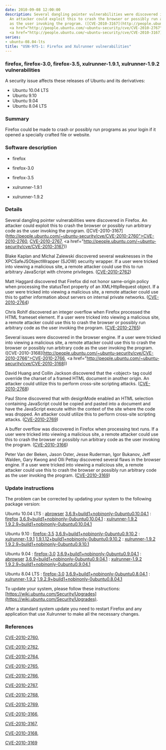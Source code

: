 ```yaml
---
date: 2010-09-08 12:00:00
description: Several dangling pointer vulnerabilities were discovered in Firefox.
  An attacker could exploit this to crash the browser or possibly run arbitrary code
  as the user invoking the program. ([CVE-2010-3167](http://people.ubuntu.com/~ubuntu-security/cve/CVE-2010-2760">CVE-2010-2760</a>,
  <a href="http://people.ubuntu.com/~ubuntu-security/cve/CVE-2010-2767">CVE-2010-2767</a>,
  <a href="http://people.ubuntu.com/~ubuntu-security/cve/CVE-2010-3167))
series:
- ubuntu-08.04-lts
title: "USN-975-1: Firefox and Xulrunner vulnerabilities"
---
```


### firefox, firefox-3.0, firefox-3.5, xulrunner-1.9.1, xulrunner-1.9.2 vulnerabilities

A security issue affects these releases of Ubuntu and its derivatives:

* Ubuntu 10.04 LTS
* Ubuntu 9.10
* Ubuntu 9.04
* Ubuntu 8.04 LTS

### Summary

Firefox could be made to crash or possibly run programs as your login if it opened a specially crafted file or website.

### Software description

* firefox 

* firefox-3.0 

* firefox-3.5 

* xulrunner-1.9.1 

* xulrunner-1.9.2 

### Details

Several dangling pointer vulnerabilities were discovered in Firefox. An attacker could exploit this to crash the browser or possibly run arbitrary code as the user invoking the program. ([CVE-2010-3167](http://people.ubuntu.com/~ubuntu-security/cve/CVE-2010-2760">CVE-2010-2760</a>, <a href="http://people.ubuntu.com/~ubuntu-security/cve/CVE-2010-2767">CVE-2010-2767</a>, <a href="http://people.ubuntu.com/~ubuntu-security/cve/CVE-2010-3167))

Blake Kaplan and Michal Zalewski discovered several weaknesses in the XPCSafeJSObjectWrapper (SJOW) security wrapper. If a user were tricked into viewing a malicious site, a remote attacker could use this to run arbitrary JavaScript with chrome privileges. ([CVE-2010-2762](http://people.ubuntu.com/~ubuntu-security/cve/CVE-2010-2762))

Matt Haggard discovered that Firefox did not honor same-origin policy when processing the statusText property of an XMLHttpRequest object. If a user were tricked into viewing a malicious site, a remote attacker could use this to gather information about servers on internal private networks. ([CVE-2010-2764](http://people.ubuntu.com/~ubuntu-security/cve/CVE-2010-2764))

Chris Rohlf discovered an integer overflow when Firefox processed the HTML frameset element. If a user were tricked into viewing a malicious site, a remote attacker could use this to crash the browser or possibly run arbitrary code as the user invoking the program. ([CVE-2010-2765](http://people.ubuntu.com/~ubuntu-security/cve/CVE-2010-2765))

Several issues were discovered in the browser engine. If a user were tricked into viewing a malicious site, a remote attacker could use this to crash the browser or possibly run arbitrary code as the user invoking the program. ([CVE-2010-3168](http://people.ubuntu.com/~ubuntu-security/cve/CVE-2010-2766">CVE-2010-2766</a>, <a href="http://people.ubuntu.com/~ubuntu-security/cve/CVE-2010-3168))

David Huang and Collin Jackson discovered that the &lt;object&gt; tag could override the charset of a framed HTML document in another origin. An attacker could utilize this to perform cross-site scripting attacks. ([CVE-2010-2768](http://people.ubuntu.com/~ubuntu-security/cve/CVE-2010-2768))

Paul Stone discovered that with designMode enabled an HTML selection containing JavaScript could be copied and pasted into a document and have the JavaScript execute within the context of the site where the code was dropped. An attacker could utilize this to perform cross-site scripting attacks. ([CVE-2010-2769](http://people.ubuntu.com/~ubuntu-security/cve/CVE-2010-2769))

A buffer overflow was discovered in Firefox when processing text runs. If a user were tricked into viewing a malicious site, a remote attacker could use this to crash the browser or possibly run arbitrary code as the user invoking the program. ([CVE-2010-3166](http://people.ubuntu.com/~ubuntu-security/cve/CVE-2010-3166))

Peter Van der Beken, Jason Oster, Jesse Ruderman, Igor Bukanov, Jeff Walden, Gary Kwong and Olli Pettay discovered several flaws in the browser engine. If a user were tricked into viewing a malicious site, a remote attacker could use this to crash the browser or possibly run arbitrary code as the user invoking the program. ([CVE-2010-3169](http://people.ubuntu.com/~ubuntu-security/cve/CVE-2010-3169)) 

### Update instructions

The problem can be corrected by updating your system to the following package version:

Ubuntu 10.04 LTS
 : [abrowser](https://launchpad.net/ubuntu/+source/firefox) <span> [3.6.9+build1+nobinonly-0ubuntu0.10.04.1](https://launchpad.net/ubuntu/+source/firefox/3.6.9+build1+nobinonly-0ubuntu0.10.04.1) </span> 
 : [firefox](https://launchpad.net/ubuntu/+source/firefox) <span> [3.6.9+build1+nobinonly-0ubuntu0.10.04.1](https://launchpad.net/ubuntu/+source/firefox/3.6.9+build1+nobinonly-0ubuntu0.10.04.1) </span> 
 : [xulrunner-1.9.2](https://launchpad.net/ubuntu/+source/xulrunner-1.9.2) <span> [1.9.2.9+build1+nobinonly-0ubuntu0.10.04.1](https://launchpad.net/ubuntu/+source/xulrunner-1.9.2/1.9.2.9+build1+nobinonly-0ubuntu0.10.04.1) </span> 

Ubuntu 9.10
 : [firefox-3.5](https://launchpad.net/ubuntu/+source/firefox-3.5) <span> [3.6.9+build1+nobinonly-0ubuntu0.9.10.2](https://launchpad.net/ubuntu/+source/firefox-3.5/3.6.9+build1+nobinonly-0ubuntu0.9.10.2) </span> 
 : [xulrunner-1.9.1](https://launchpad.net/ubuntu/+source/xulrunner-1.9.1) <span> [1.9.1.12+build1+nobinonly-0ubuntu0.9.10.2](https://launchpad.net/ubuntu/+source/xulrunner-1.9.1/1.9.1.12+build1+nobinonly-0ubuntu0.9.10.2) </span> 
 : [xulrunner-1.9.2](https://launchpad.net/ubuntu/+source/xulrunner-1.9.2) <span> [1.9.2.9+build1+nobinonly-0ubuntu0.9.10.1](https://launchpad.net/ubuntu/+source/xulrunner-1.9.2/1.9.2.9+build1+nobinonly-0ubuntu0.9.10.1) </span> 

Ubuntu 9.04
 : [firefox-3.0](https://launchpad.net/ubuntu/+source/firefox-3.0) <span> [3.6.9+build1+nobinonly-0ubuntu0.9.04.1](https://launchpad.net/ubuntu/+source/firefox-3.0/3.6.9+build1+nobinonly-0ubuntu0.9.04.1) </span> 
 : [abrowser](https://launchpad.net/ubuntu/+source/firefox-3.0) <span> [3.6.9+build1+nobinonly-0ubuntu0.9.04.1](https://launchpad.net/ubuntu/+source/firefox-3.0/3.6.9+build1+nobinonly-0ubuntu0.9.04.1) </span> 
 : [xulrunner-1.9.2](https://launchpad.net/ubuntu/+source/xulrunner-1.9.2) <span> [1.9.2.9+build1+nobinonly-0ubuntu0.9.04.1](https://launchpad.net/ubuntu/+source/xulrunner-1.9.2/1.9.2.9+build1+nobinonly-0ubuntu0.9.04.1) </span> 

Ubuntu 8.04 LTS
 : [firefox-3.0](https://launchpad.net/ubuntu/+source/firefox-3.0) <span> [3.6.9+build1+nobinonly-0ubuntu0.8.04.1](https://launchpad.net/ubuntu/+source/firefox-3.0/3.6.9+build1+nobinonly-0ubuntu0.8.04.1) </span> 
 : [xulrunner-1.9.2](https://launchpad.net/ubuntu/+source/xulrunner-1.9.2) <span> [1.9.2.9+build1+nobinonly-0ubuntu0.8.04.1](https://launchpad.net/ubuntu/+source/xulrunner-1.9.2/1.9.2.9+build1+nobinonly-0ubuntu0.8.04.1) </span> 

To update your system, please follow these instructions: [https://wiki.ubuntu.com/Security/Upgrades](https://wiki.ubuntu.com/Security/Upgrades).

After a standard system update you need to restart Firefox and any application that use Xulrunner to make all the necessary changes. 

### References

 [CVE-2010-2760](http://people.ubuntu.com/~ubuntu-security/cve/CVE-2010-2760), 

 [CVE-2010-2762](http://people.ubuntu.com/~ubuntu-security/cve/CVE-2010-2762), 

 [CVE-2010-2764](http://people.ubuntu.com/~ubuntu-security/cve/CVE-2010-2764), 

 [CVE-2010-2765](http://people.ubuntu.com/~ubuntu-security/cve/CVE-2010-2765), 

 [CVE-2010-2766](http://people.ubuntu.com/~ubuntu-security/cve/CVE-2010-2766), 

 [CVE-2010-2767](http://people.ubuntu.com/~ubuntu-security/cve/CVE-2010-2767), 

 [CVE-2010-2768](http://people.ubuntu.com/~ubuntu-security/cve/CVE-2010-2768), 

 [CVE-2010-2769](http://people.ubuntu.com/~ubuntu-security/cve/CVE-2010-2769), 

 [CVE-2010-3166](http://people.ubuntu.com/~ubuntu-security/cve/CVE-2010-3166), 

 [CVE-2010-3167](http://people.ubuntu.com/~ubuntu-security/cve/CVE-2010-3167), 

 [CVE-2010-3168](http://people.ubuntu.com/~ubuntu-security/cve/CVE-2010-3168), 

 [CVE-2010-3169](http://people.ubuntu.com/~ubuntu-security/cve/CVE-2010-3169)
